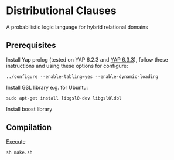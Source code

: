 # Distributional Clauses
A probabilistic logic language for hybrid relational domains

## Prerequisites
Install Yap prolog (tested on YAP 6.2.3 and [YAP 6.3.3](http://www.dcc.fc.up.pt/~vsc/Yap/yap-6.3.3.tar.gz)), follow these instructions and using these options for configure:
```
../configure --enable-tabling=yes --enable-dynamic-loading
```

Install GSL library e.g. for Ubuntu:
```
sudo apt-get install libgsl0-dev libgsl0ldbl
```
Install boost library

## Compilation
Execute
```
sh make.sh
```